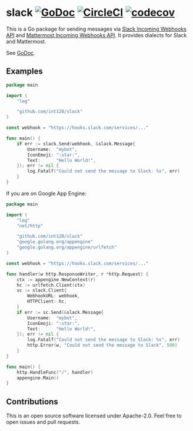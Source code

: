 # slack [![GoDoc](https://godoc.org/github.com/int128/slack?status.svg)](https://godoc.org/github.com/int128/slack) [![CircleCI](https://circleci.com/gh/int128/slack.svg?style=shield)](https://circleci.com/gh/int128/slack) [![codecov](https://codecov.io/gh/int128/slack/branch/master/graph/badge.svg)](https://codecov.io/gh/int128/slack)

This is a Go package for sending messages via [Slack Incoming Webhooks API](https://api.slack.com/docs/messages) and [Mattermost Incoming Webhooks API](https://developers.mattermost.com/integrate/incoming-webhooks/).
It provides dialects for Slack and Mattermost.

See [GoDoc](https://godoc.org/github.com/int128/slack).


## Examples

```go
package main

import (
	"log"

	"github.com/int128/slack"
)

const webhook = "https://hooks.slack.com/services/..."

func main() {
	if err := slack.Send(webhook, &slack.Message{
		Username:  "mybot",
		IconEmoji: ":star:",
		Text:      "Hello World!",
	}); err != nil {
		log.Fatalf("Could not send the message to Slack: %s", err)
	}
}
```

If you are on Google App Engine:

```go
package main

import (
	"log"
	"net/http"

	"github.com/int128/slack"
	"google.golang.org/appengine"
	"google.golang.org/appengine/urlfetch"
)

const webhook = "https://hooks.slack.com/services/..."

func handler(w http.ResponseWriter, r *http.Request) {
	ctx := appengine.NewContext(r)
	hc := urlfetch.Client(ctx)
	sc := slack.Client{
		WebhookURL: webhook,
		HTTPClient: hc,
	}
	if err := sc.Send(&slack.Message{
		Username:  "mybot",
		IconEmoji: ":star:",
		Text:      "Hello World!",
	}); err != nil {
		log.Fatalf("Could not send the message to Slack: %s", err)
		http.Error(w, "Could not send the message to Slack", 500)
	}
}

func main() {
	http.HandleFunc("/", handler)
	appengine.Main()
}
```


## Contributions

This is an open source software licensed under Apache-2.0.
Feel free to open issues and pull requests.
